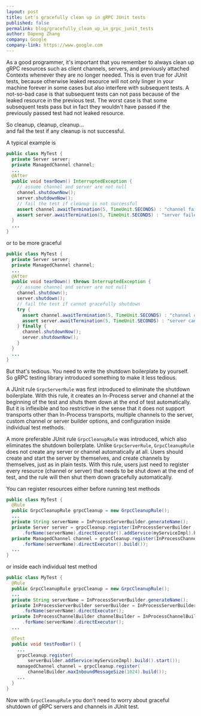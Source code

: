 ```yaml
---
layout: post
title: Let's gracefully clean up in gRPC JUnit tests
published: false
permalink: blog/gracefully_clean_up_in_grpc_junit_tests
author: Dapeng Zhang
company: Google
company-link: https://www.google.com
---
```


As a good programmer, it's important that you remember to always clean up gRPC resources such as client channels, servers, and previously attached Contexts whenever they are no longer needed. This is even true for JUnit tests, because otherwise leaked resource will not only linger in your machine forever in some cases but also interfere with subsequent tests. A not-so-bad case is that subsequent tests can not pass because of the leaked resource in the previous test. The worst case is that some subsequent tests pass but in fact they wouldn't have passed if the previously passed test had not leaked resource.

<!--more-->

So cleanup, cleanup, cleanup...\
and fail the test if any cleanup is not successful.

A typical example is

```java
public class MyTest {
  private Server server;
  private ManagedChannel channel;
  ...
  @After
  public void tearDown() InterruptedException {
    // assume channel and server are not null
    channel.shutdownNow();
    server.shutdownNow();
    // fail the test if cleanup is not successful
    assert channel.awaitTermination(5, TimeUnit.SECONDS) : "channel failed to shutdown";
    assert server.awaitTermination(5, TimeUnit.SECONDS) : "server failed to shutdown";
  }
  ...
}
```

or to be more graceful

```java
public class MyTest {
  private Server server;
  private ManagedChannel channel;
  ...
  @After
  public void tearDown() throws InterruptedException {
    // assume channel and server are not null
    channel.shutdown();
    server.shutdown();
    // fail the test if cannot gracefully shutdown
    try {
      assert channel.awaitTermination(5, TimeUnit.SECONDS) : "channel cannot be gracefully shutdown";
      assert server.awaitTermination(5, TimeUnit.SECONDS) : "server cannot be gracefully shutdown";
    } finally {
      channel.shutdownNow();
      server.shutdownNow();
    }
  }
  ...
}
```

But that's tedious. You need to write the shutdown boilerplate by yourself. So gRPC testing library introduced something to make it less tedious.

A JUnit rule `GrpcServerRule` was first introduced to eliminate the shutdown boilerplate. With this rule, it creates an In-Process server and channel at the beginning of the test and shuts them down at the end of test automatically. But it is inflexible and too restrictive in the sense that it does not support transports other than In-Process transports, multiple channels to the server, custom channel or server builder options, and configuration inside individual test methods.

A more preferable JUnit rule `GrpcCleanupRule` was introduced, which also eliminates the shutdown boilerplate. Unlike `GrpcServerRule`, `GrpcCleanupRule` does not create any server or channel automatically at all. Users should create and start the server by themselves, and create channels by themselves, just as in plain tests. With this rule, users just need to register every resource (channel or server) that needs to be shut down at the end of test, and the rule will then shut them down gracefully automatically.

You can register resources either before running test methods

```java
public class MyTest {
  @Rule
  public GrpcCleanupRule grpcCleanup = new GrpcCleanupRule();
  ...
  private String serverName = InProcessServerBuilder.generateName();
  private Server server = grpcCleanup.register(InProcessServerBuilder
      .forName(serverName).directExecutor().addService(myServiceImpl).build().start());
  private ManagedChannel channel = grpcCleanup.register(InProcessChannelBuilder
      .forName(serverName).directExecutor().build());
  ...
}
```

or inside each individual test method

```java
public class MyTest {
  @Rule
  public GrpcCleanupRule grpcCleanup = new GrpcCleanupRule();
  ...
  private String serverName = InProcessServerBuilder.generateName();
  private InProcessServerBuilder serverBuilder = InProcessServerBuilder
      .forName(serverName).directExecutor();
  private InProcessChannelBuilder channelBuilder = InProcessChannelBuilder
      .forName(serverName).directExecutor();
  ...

  @Test
  public void testFooBar() {
    ...
    grpcCleanup.register(
    	serverBuilder.addService(myServiceImpl).build().start());
    managedChannel channel = grpcCleanup.register(
    	channelBuilder.maxInboundMessageSize(1024).build());
    ...
  }
}
```

Now with `GrpcCleanupRule` you don't need to worry about graceful shutdown of gRPC servers and channels in JUnit test.

